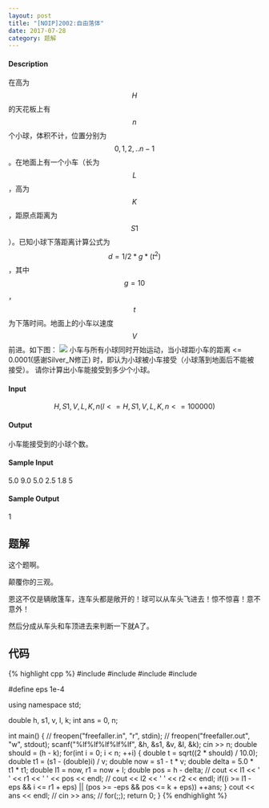 ```yaml
---
layout: post
title: "[NOIP]2002:自由落体"
date: 2017-07-28
category: 题解
---
```

#### Description
在高为$$H$$的天花板上有$$n$$个小球，体积不计，位置分别为$$0,1,2,..n-1$$。在地面上有一个小车（长为 $$L$$，高为 $$K$$，距原点距离为 $$S1$$）。已知小球下落距离计算公式为 $$d=1/2*g*(t^2)$$，其中 $$g=10$$，$$t$$ 为下落时间。地面上的小车以速度 $$V$$ 前进。如下图：
![](https://dn-vijos-org-static.qbox.me/static/ProblemImg/P1125.png)
小车与所有小球同时开始运动，当小球距小车的距离 <= 0.0001(感谢Silver_N修正) 时，即认为小球被小车接受（小球落到地面后不能被接受）。
请你计算出小车能接受到多少个小球。
#### Input
$$H,S1,V,L,K,n (l<=H,S1,V,L,K,n <=100000)$$
#### Output
小车能接受到的小球个数。
#### Sample Input
5.0 9.0 5.0 2.5 1.8 5
#### Sample Output
1

## 题解
这个题啊。

颠覆你的三观。

恩这不仅是辆敞篷车，连车头都是敞开的！球可以从车头飞进去！惊不惊喜！意不意外！

然后分成从车头和车顶进去来判断一下就A了。

## 代码
{% highlight cpp %}
#include <cmath>
#include <cstdio>
#include <cstring>
#include <iostream>

#define eps 1e-4

using namespace std;

double h, s1, v, l, k;
int ans = 0, n;

int main() {
    // freopen("freefaller.in", "r", stdin);
    // freopen("freefaller.out", "w", stdout);
    scanf("%lf%lf%lf%lf%lf", &h, &s1, &v, &l, &k);
    cin >> n;
    double should = (h - k);
    for(int i = 0; i < n; ++i) {
        double t = sqrt((2 * should) / 10.0);
        double t1 = (s1 - (double)i) / v;
        double now = s1 - t * v;
        double delta = 5.0 * t1 * t1;
        double l1 = now, r1 = now + l;
        double pos = h - delta;
        // cout << l1 << ' ' << r1 << ' ' << pos << endl;
        // cout << l2 << ' ' << r2 << endl;
        if((i >= l1 - eps && i <= r1 + eps) || (pos >= -eps && pos <= k + eps)) ++ans;
    }
    cout << ans << endl;
    // cin >> ans;
    // for(;;);
    return 0;
}
{% endhighlight %}
